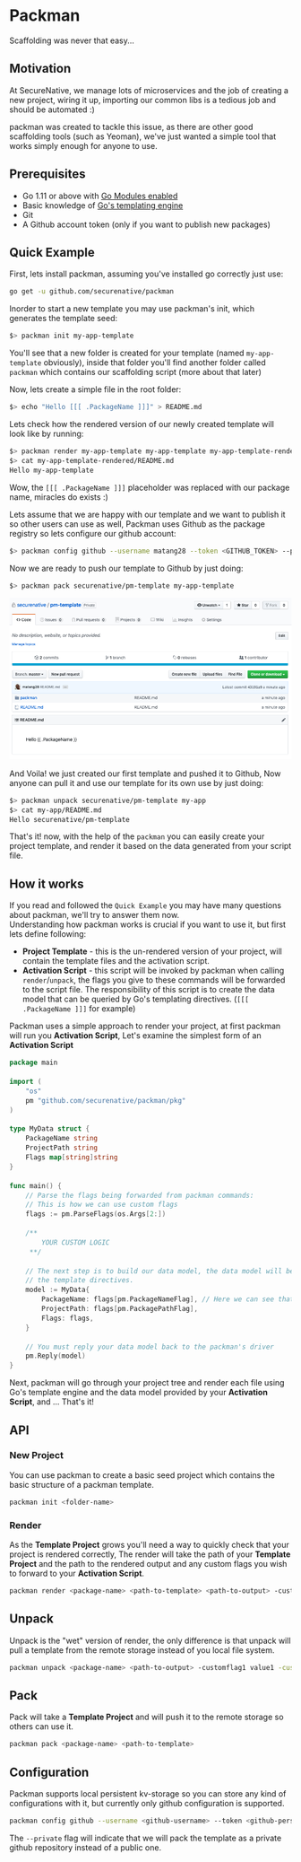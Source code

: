 # Packman
Scaffolding was never that easy...

## Motivation
At SecureNative, we manage lots of microservices and the job of creating a new
project, wiring it up, importing our common libs is a tedious job and should be automated :)

packman was created to tackle this issue, as there are other good scaffolding tools (such as Yeoman), we've just wanted a simple tool that 
works simply enough for anyone to use.

## Prerequisites
- Go 1.11 or above with [Go Modules enabled](https://github.com/golang/go/wiki/Modules#how-to-use-modules)
- Basic knowledge of [Go's templating engine](https://curtisvermeeren.github.io/2017/09/14/Golang-Templates-Cheatsheet)
- Git
- A Github account token (only if you want to publish new packages)

## Quick Example
First, lets install packman, assuming you've installed go correctly just use:
```bash
go get -u github.com/securenative/packman
```

Inorder to start a new template you may use packman's init, which generates the template seed:  
```bash
$> packman init my-app-template
```  
You'll see that a new folder is created for your template (named `my-app-template` obviously),
inside that folder you'll find another folder called `packman` which contains our scaffolding script (more about that later)

Now, lets create a simple file in the root folder:
```bash
$> echo "Hello [[[ .PackageName ]]]" > README.md
```
Lets check how the rendered version of our newly created template will look like by running:
```bash
$> packman render my-app-template my-app-template my-app-template-rendered
$> cat my-app-template-rendered/README.md
Hello my-app-template
```

Wow, the `[[[ .PackageName ]]]` placeholder was replaced with our package name, miracles do exists :) 

Lets assume that we are happy with our template and we want to publish it so other users can use as well, Packman uses Github as the package registry so lets configure our github account:
```bash
$> packman config github --username matang28 --token <GITHUB_TOKEN> --private
```

Now we are ready to push our template to Github by just doing:
```bash
$> packman pack securenative/pm-template my-app-template
```
![](docs/pack_github.png)

And Voila! we just created our first template and pushed it to Github, Now anyone can pull it and use our template for its own use by just doing:
```bash
$> packman unpack securenative/pm-template my-app
$> cat my-app/README.md
Hello securenative/pm-template
```

That's it! now, with the help of the `packman` you can easily create your project template, and render it based on the data generated from your script file.

## How it works
If you read and followed the `Quick Example` you may have many questions about packman, we'll try to answer them now.  
Understanding how packman works is crucial if you want to use it, but first lets define following:
- **Project Template** - this is the un-rendered version of your project, will contain the template files and the activation script.
- **Activation Script** - this script will be invoked by packman when calling `render`/`unpack`, the flags you give to these commands will be forwarded to the script file.
The responsibility of this script is to create the data model that can be queried by Go's templating directives. (`[[[ .PackageName ]]]` for example)

Packman uses a simple approach to render your project, at first packman will run you **Activation Script**, Let's examine the simplest form of an **Activation Script**
```go
package main

import (
	"os"
	pm "github.com/securenative/packman/pkg"
)

type MyData struct {
	PackageName string
	ProjectPath string
	Flags map[string]string
}

func main() {
	// Parse the flags being forwarded from packman commands:
	// This is how we can use custom flags
	flags := pm.ParseFlags(os.Args[2:])
	
	/**
        YOUR CUSTOM LOGIC
	 **/
	
	// The next step is to build our data model, the data model will be used by
	// the template directives.
	model := MyData{
		PackageName: flags[pm.PackageNameFlag], // Here we can see that [[[ .PackageName ]]] refers to this field 
		ProjectPath: flags[pm.PackagePathFlag], 
		Flags: flags,
	}

	// You must reply your data model back to the packman's driver
	pm.Reply(model)
}
```

Next, packman will go through your project tree and render each file using Go's template engine and the data model provided by your **Activation Script**, and ... That's it!

## API

### New Project
You can use packman to create a basic seed project which contains the basic structure of a packman template.
```bash
packman init <folder-name>
```

### Render
As the **Template Project** grows you'll need a way to quickly check that your project is rendered correctly,
The render will take the path of your **Template Project** and the path to the rendered output and any custom flags you wish to forward to your **Activation Script**.
```bash
packman render <package-name> <path-to-template> <path-to-output> -customflag1 value1 -customflag2 value2 ...
```

## Unpack
Unpack is the "wet" version of render, the only difference is that unpack will pull a template from the remote storage instead of you local file system.
```bash
packman unpack <package-name> <path-to-output> -customflag1 value1 -customflag2 value2 ...
```

## Pack
Pack will take a **Template Project** and will push it to the remote storage so others can use it.
```bash
packman pack <package-name> <path-to-template>
```

## Configuration
Packman supports local persistent kv-storage so you can store any kind of configurations with it, but currently only github configuration is supported.
```bash
packman config github --username <github-username> --token <github-personal-token> [--private]
```
The `--private` flag will indicate that we will pack the template as a private github repository instead of a public one.